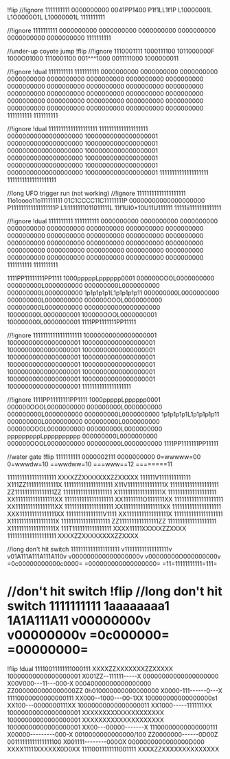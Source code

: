 \!flip
//\!ignore
1111111111
0000000000
0041PP1400
P1f1LL1f1P
L10000001L
L1O0000O1L
L10000001L
1111111111

//\!ignore
1111111111
0000000000
0000000000
0000000000
0000000000
0000000000
0000000000
1111111111

//under-up coyote jump
\!flip
//\!ignore
1110001111
1000111100
1011000000F
1000O01000
1110001100
001^^^1000
0011111000
1000000011

//\!ignore
\!dual
1111111111 1111111111
0000000000 0000000000
0000000000 0000000000
0000000000 0000000000
0000000000 0000000000
0000000000 0000000000
0000000000 0000000000
0000000000 0000000000
0000000000 0000000000
0000000000 0000000000
0000000000 0000000000
0000000000 0000000000
0000000000 0000000000
0000000000 0000000000
0000000000 0000000000
1111111111 1111111111

//\!ignore
\!dual
11111111111111111111 11111111111111111111
00000000000000000000 10000000000000000001
00000000000000000000 10000000000000000001
00000000000000000000 10000000000000000001
00000000000000000000 10000000000000000001
00000000000000000000 10000000000000000001
00000000000000000000 10000000000000000001
11111111111111111111 11111111111111111111

//long UFO trigger run (not working)
//\!ignore
11111111111111111111
11o1oooo11o111111111
01C1CCCC11C11111111P
00000000000000000000
P111111111111111111P
L1I1111111011011111L
11f1UI0*10U11U111111
11111ii1111111111111

//\!ignore
\!dual
1111111111 1111111111
0000000000 0000000000
0000000000 0000000000
0000000000 0000000000
0000000000 0000000000
0000000000 0000000000
0000000000 0000000000
0000000000 0000000000
0000000000 0000000000
0000000000 0000000000
0000000000 0000000000
0000000000 0000000000
0000000000 0000000000
0000000000 0000000000
0000000000 0000000000
1111111111 1111111111

1111PP11111111PP1111
1000pppppLpppppp0001
000000OOOL0000000000
000000000L0000000000
000000000L0000000000
000000000L0000000000
1p1p1p1p1L1p1p1p1p11
000000000L0000000000
000000000L0000000000
000000OOOL0000000000
000000000L0000000000
00000000000000000000
100000000L0000000001
100000OOOL0000000001
100000000L0000000001
1111PP1111111PP11111

//\!ignore
11111111111111111111
10000000000000000001
10000000000000000001
10000000000000000001
10000000000000000001
10000000000000000001
10000000000000000001
10000000000000000001
10000000000000000001
10000000000000000001
10000000000000000001
10000000000000000001
10000000000000000001
10000000000000000001
10000000000000000001
11111111111111111111

//\!ignore
1111PP11111111PP1111
1000pppppLpppppp0001
000000OOOL0000000000
000000000L0000000000
000000000L0000000000
000000000L0000000000
1p1p1p1p1L1p1p1p1p11
000000000L0000000000
000000000L0000000000
000000OOOL0000000000
000000000L0000000000
pppppppppLpppppppppp
000000000L0000000000
000000OOOL0000000000
000000000L0000000000
1111PP1111111PP11111

//water gate
\!flip
1111111111
0000002111
0000000000
0=wwwww=00
0=wwwdw=10
==wwdww=10
===www==12
========11

11111111111111111111 XXXXZZXXXXXXXZZXXXXX
111111V1111111111111 X111ZZ1111111111111X
11111111111111111111 X11V111111111111111X
11111111111111111111 ZZ1111111111111111ZZ
11111111111111111111 X111111111111111111X
11111111111111111111 XX1111111111111111XX
11111111111111111111 XX11111111O1111111XX
11111111111111111111 XX1111111111111111XX
11111111111111111111 XX1111111111111111XX
11111111111111111111 XXX111111111111111XX
111111111111111V1111 XX11111111111111111X
11111111111111111111 X111111111111111111X
11111111111111111111 ZZ1111111111111111ZZ
11111111111111111111 X111111111111111111X
111T1111111111111111 XXXX11111XXXXXZZXXXX
11111111111111111111 XXXXZZXXXXXXXXZZXXXX

//long don't hit switch
11111111111111111111
v111111111111111111v
v01A111A111A111A110v
v000000000000000000v
v00000000O000000000v
=0c00000000000c0000=
=000000000000000000=
=11=11111111111=111=

//don't hit switch
\!flip
//long don't hit switch
1111111111
1aaaaaaaa1
1A1A111A11
v00000000v
v00000000v
=0c000000=
=00000000=
==========

\!flip
\!dual
11110011111111000111 XXXXZZXXXXXXXZZXXXXX
10000000000000000001 X001ZZ--111111-----X
00000000000000000000 X00V000---11---000-X
00040000000000000000 ZZ0000000000000000ZZ
0h010000000000000000 X0000-111------0---X
11110000000000000111 XX000--1000---00-1XX
100000000000000000s1 XX100---0000000111XX
10000000000000000011 XX1000-----1111111XX
10000000000000000001 XXXXXXXXXXXXXXXXXXXX
10000000000000000001 XXXXXXXXXXXXXXXXXXXX
10000000000000000001 XX00---00000-------X
11100000000000000111 X00000---------000-X
0010000000000000/100 ZZ0000000------0D00Z
00111111111111111100 X001111--------000OX
0000000000000000D000 XXXX11111XXXXXX0D0XX
11110011111111001111 XXXXZZXXXXXXXXXXXXXX
